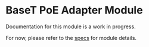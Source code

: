 # BaseT PoE Adapter Module
Documentation for this module is a work in progress.

For now, please refer to the [specs](specs.yaml) for module details.

